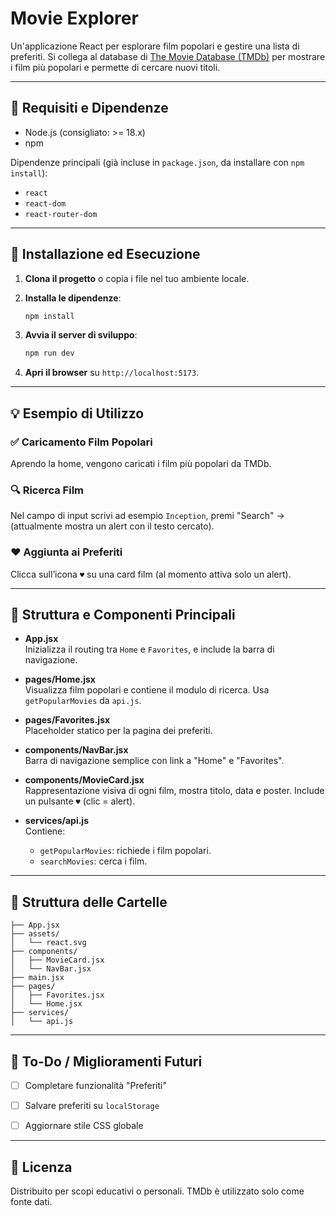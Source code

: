 # Movie Explorer

Un'applicazione React per esplorare film popolari e gestire una lista di preferiti. Si collega al database di [The Movie Database (TMDb)](https://www.themoviedb.org/) per mostrare i film più popolari e permette di cercare nuovi titoli.

---

## 🔧 Requisiti e Dipendenze

- Node.js (consigliato: >= 18.x)
- npm

Dipendenze principali (già incluse in `package.json`, da installare con `npm install`):

- `react`
- `react-dom`
- `react-router-dom`

---

## 🚀 Installazione ed Esecuzione

1. **Clona il progetto** o copia i file nel tuo ambiente locale.

2. **Installa le dipendenze**:

   ```bash
   npm install
   ```

3. **Avvia il server di sviluppo**:

   ```bash
   npm run dev
   ```

4. **Apri il browser** su `http://localhost:5173`.

---

## 💡 Esempio di Utilizzo

### ✅ Caricamento Film Popolari
Aprendo la home, vengono caricati i film più popolari da TMDb.

### 🔍 Ricerca Film
Nel campo di input scrivi ad esempio `Inception`, premi "Search" → (attualmente mostra un alert con il testo cercato).

### ❤️ Aggiunta ai Preferiti
Clicca sull’icona `♥` su una card film (al momento attiva solo un alert).

---

## 🧩 Struttura e Componenti Principali

- **App.jsx**  
  Inizializza il routing tra `Home` e `Favorites`, e include la barra di navigazione.

- **pages/Home.jsx**  
  Visualizza film popolari e contiene il modulo di ricerca. Usa `getPopularMovies` da `api.js`.

- **pages/Favorites.jsx**  
  Placeholder statico per la pagina dei preferiti.

- **components/NavBar.jsx**  
  Barra di navigazione semplice con link a "Home" e "Favorites".

- **components/MovieCard.jsx**  
  Rappresentazione visiva di ogni film, mostra titolo, data e poster. Include un pulsante `♥` (clic = alert).

- **services/api.js**  
  Contiene:
  - `getPopularMovies`: richiede i film popolari.
  - `searchMovies`: cerca i film.

---


## 📂 Struttura delle Cartelle

```
├── App.jsx
├── assets/
│   └── react.svg
├── components/
│   ├── MovieCard.jsx
│   └── NavBar.jsx
├── main.jsx
├── pages/
│   ├── Favorites.jsx
│   └── Home.jsx
├── services/
│   └── api.js
```

---

## 📌 To-Do / Miglioramenti Futuri

- [ ] Completare funzionalità "Preferiti"
- [ ] Salvare preferiti su `localStorage`
- [ ] Aggiornare stile CSS globale


---

## 📜 Licenza

Distribuito per scopi educativi o personali. TMDb è utilizzato solo come fonte dati.
